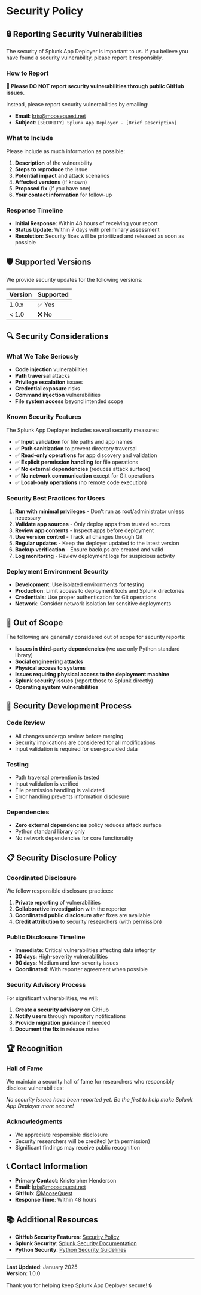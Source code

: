 # Security Policy

## 🔒 **Reporting Security Vulnerabilities**

The security of Splunk App Deployer is important to us. If you believe you have found a security vulnerability, please report it responsibly.

### **How to Report**

**🚨 Please DO NOT report security vulnerabilities through public GitHub issues.**

Instead, please report security vulnerabilities by emailing:
- **Email**: [kris@moosequest.net](mailto:kris@moosequest.net)
- **Subject**: `[SECURITY] Splunk App Deployer - [Brief Description]`

### **What to Include**

Please include as much information as possible:

1. **Description** of the vulnerability
2. **Steps to reproduce** the issue
3. **Potential impact** and attack scenarios
4. **Affected versions** (if known)
5. **Proposed fix** (if you have one)
6. **Your contact information** for follow-up

### **Response Timeline**

- **Initial Response**: Within 48 hours of receiving your report
- **Status Update**: Within 7 days with preliminary assessment
- **Resolution**: Security fixes will be prioritized and released as soon as possible

## 🛡️ **Supported Versions**

We provide security updates for the following versions:

| Version | Supported          |
| ------- | ------------------ |
| 1.0.x   | ✅ Yes             |
| < 1.0   | ❌ No              |

## 🔍 **Security Considerations**

### **What We Take Seriously**

- **Code injection** vulnerabilities
- **Path traversal** attacks
- **Privilege escalation** issues
- **Credential exposure** risks
- **Command injection** vulnerabilities
- **File system access** beyond intended scope

### **Known Security Features**

The Splunk App Deployer includes several security measures:

- ✅ **Input validation** for file paths and app names
- ✅ **Path sanitization** to prevent directory traversal
- ✅ **Read-only operations** for app discovery and validation
- ✅ **Explicit permission handling** for file operations
- ✅ **No external dependencies** (reduces attack surface)
- ✅ **No network communication** except for Git operations
- ✅ **Local-only operations** (no remote code execution)

### **Security Best Practices for Users**

1. **Run with minimal privileges** - Don't run as root/administrator unless necessary
2. **Validate app sources** - Only deploy apps from trusted sources
3. **Review app contents** - Inspect apps before deployment
4. **Use version control** - Track all changes through Git
5. **Regular updates** - Keep the deployer updated to the latest version
6. **Backup verification** - Ensure backups are created and valid
7. **Log monitoring** - Review deployment logs for suspicious activity

### **Deployment Environment Security**

- **Development**: Use isolated environments for testing
- **Production**: Limit access to deployment tools and Splunk directories
- **Credentials**: Use proper authentication for Git operations
- **Network**: Consider network isolation for sensitive deployments

## 🚫 **Out of Scope**

The following are generally considered out of scope for security reports:

- **Issues in third-party dependencies** (we use only Python standard library)
- **Social engineering attacks**
- **Physical access to systems**
- **Issues requiring physical access to the deployment machine**
- **Splunk security issues** (report those to Splunk directly)
- **Operating system vulnerabilities**

## 🔧 **Security Development Process**

### **Code Review**

- All changes undergo review before merging
- Security implications are considered for all modifications
- Input validation is required for user-provided data

### **Testing**

- Path traversal prevention is tested
- Input validation is verified
- File permission handling is validated
- Error handling prevents information disclosure

### **Dependencies**

- **Zero external dependencies** policy reduces attack surface
- Python standard library only
- No network dependencies for core functionality

## 📋 **Security Disclosure Policy**

### **Coordinated Disclosure**

We follow responsible disclosure practices:

1. **Private reporting** of vulnerabilities
2. **Collaborative investigation** with the reporter
3. **Coordinated public disclosure** after fixes are available
4. **Credit attribution** to security researchers (with permission)

### **Public Disclosure Timeline**

- **Immediate**: Critical vulnerabilities affecting data integrity
- **30 days**: High-severity vulnerabilities
- **90 days**: Medium and low-severity issues
- **Coordinated**: With reporter agreement when possible

### **Security Advisory Process**

For significant vulnerabilities, we will:

1. **Create a security advisory** on GitHub
2. **Notify users** through repository notifications
3. **Provide migration guidance** if needed
4. **Document the fix** in release notes

## 🏆 **Recognition**

### **Hall of Fame**

We maintain a security hall of fame for researchers who responsibly disclose vulnerabilities:

*No security issues have been reported yet. Be the first to help make Splunk App Deployer more secure!*

### **Acknowledgments**

- We appreciate responsible disclosure
- Security researchers will be credited (with permission)
- Significant findings may receive public recognition

## 📞 **Contact Information**

- **Primary Contact**: Kristerpher Henderson
- **Email**: [kris@moosequest.net](mailto:kris@moosequest.net)
- **GitHub**: [@MooseQuest](https://github.com/MooseQuest)
- **Response Time**: Within 48 hours

## 📚 **Additional Resources**

- **GitHub Security Features**: [Security Policy](https://github.com/MooseQuest/splunk_app_deployer/security/policy)
- **Splunk Security**: [Splunk Security Documentation](https://docs.splunk.com/Documentation/Splunk/latest/Security)
- **Python Security**: [Python Security Guidelines](https://python.org/dev/security/)

---

**Last Updated**: January 2025  
**Version**: 1.0.0

Thank you for helping keep Splunk App Deployer secure! 🔒

